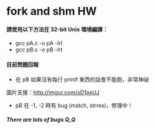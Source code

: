 # fork and shm HW

#### 請使用以下方法在 32-bit Unix 環境編譯：

* gcc pA.c -o pA -lrt
* gcc pB.c -o pB -lrt

#### 目前問題回報

* 在 pB 如果沒有每行 printf 東西的話會不能跑，非常神祕

圖片支援：http://imgur.com/xD1pxUJ

* pB 在 -1, -2 時有 bug (match, strres)，修理中！


##### There are lots of bugs Q_Q
